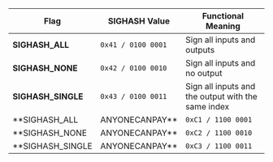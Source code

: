 | **Flag**                          | **SIGHASH Value**          | **Functional Meaning**                                           |
|-----------------------------------|----------------------------|------------------------------------------------------------------|
| **SIGHASH_ALL**                   | `0x41 / 0100 0001`         | Sign all inputs and outputs                                      |
| **SIGHASH_NONE**                  | `0x42 / 0100 0010`         | Sign all inputs and no output                                    |
| **SIGHASH_SINGLE**                | `0x43 / 0100 0011`         | Sign all inputs and the output with the same index               |
| **SIGHASH_ALL | ANYONECANPAY**    | `0xC1 / 1100 0001`         | Sign its own input and all outputs                               |
| **SIGHASH_NONE | ANYONECANPAY**   | `0xC2 / 1100 0010`         | Sign its own input and no output                                 |
| **SIGHASH_SINGLE | ANYONECANPAY** | `0xC3 / 1100 0011`         | Sign its own input and the output with the same index            |